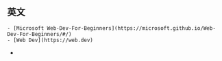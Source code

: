 ## 英文
	- [Microsoft Web-Dev-For-Beginners](https://microsoft.github.io/Web-Dev-For-Beginners/#/)
	- [Web Dev](https://web.dev)
-